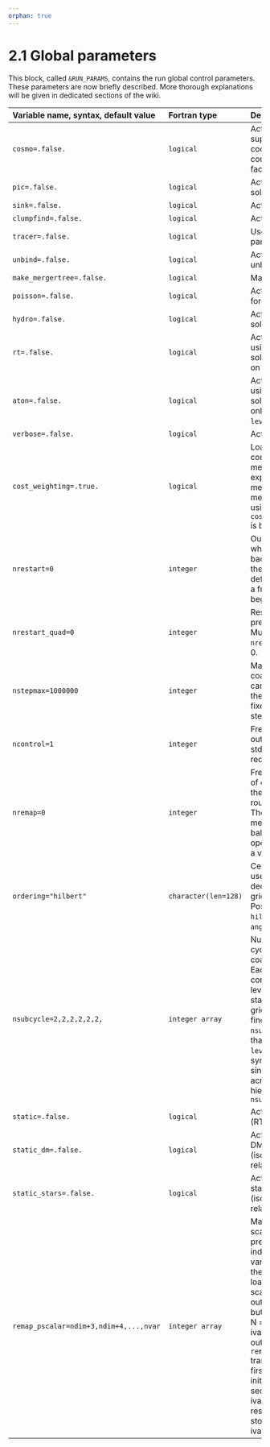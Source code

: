 ```yaml
---
orphan: true
---
```


# 2.1 Global parameters

This block, called `&RUN_PARAMS`, contains the run global control 
parameters. These parameters are now briefly described. 
More thorough explanations will be given in dedicated sections of the wiki.


| Variable name, syntax, default value | Fortran type  | Description               |
|:---------------------------- |:------------- |:------------------------- |
| `cosmo=.false.`              | `logical`     | Activate cosmological supercomoving cooordinates and computes the expansion factor |
| `pic=.false.`                |  `logical`    | Activate Particle-In-Cell solver |
| `sink=.false.`               |  `logical`    | Activate sink particles |
| `clumpfind=.false.`          |  `logical`    | Activate the clump finder |
| `tracer=.false.`             |  `logical`    | Use Monte Carlo tracer particles |
| `unbind=.false.`             |  `logical`    | Activate the particle unbinding for clumps |
| `make_mergertree=.false.`    |  `logical`    | Make merger trees |
| `poisson=.false.`            |  `logical`    | Activate Poisson solver for self-gravity |
| `hydro=.false.`              |  `logical`    | Activate hydro or MHD solver. |
| `rt=.false.`                 |  `logical`    | Activate radiative transfer using CPU-based M1 solver. This solver works on the AMR grid. |
| `aton=.false.`               |  `logical`    | Activate radiative transfer using GPU-based M1 solver. This solver works only on unigrid at `levelmin`. |
| `verbose=.false.`            |  `logical`    | Activate verbose mode. |
| `cost_weighting=.true.`      |  `logical`    | Load balancing based on computational cost, not memory. This is rather expensive in term of memory usage. For memory limited runs, using `cost_weighting=.false.` is better. |
| `nrestart=0`                 |  `integer`    | Output file number from which the code loads backup data and resumes the simulation, The default value, zero, is for a fresh start from the beginning (time=0).   |
| `nrestart_quad=0`                 |  `integer`    | Restart with double precision Hilbert keys. Must be equal to `nrestart`. Default value is 0.|
| `nstepmax=1000000`                 |  `integer`    | Maximum number of coarse time step. This can be used to terminate the simulation after a fixed amount of main steps. | 
| `ncontrol=1`                 |  `integer`    | Frequency of screen output for control lines (to stdout), usually redirected into a log file. | 
| `nremap=0`                   |  `integer`    | Frequency of call, in units of coarse time steps, for the load balancing routine, for MPI runs only. The default value, zero, means never. Load balancing is a slow operation, so use as high a value as possible. | 
| `ordering="hilbert"`         |  `character(len=128)`    | Cell ordering method used in the domain decomposition of the grid, for MPI runs only. Possible values are `hilbert`, `planar` and `angular`. |
| `nsubcycle=2,2,2,2,2,2,`     |  `integer array`    | Number of fine level sub-cycling steps within one coarser level time step. Each value in the array corresponds to a given level of refinement, starting from the coarse grid at `levelmin` up to the finest level at `levelmax`. `nsubcycle(1)=1` means that `levelmin` and `levelmin+1` are synchronized. To enforce single time stepping across the whole AMR hierarchy, you need to set `nsubcycle=1,1,1,1,1,1,1,`|
| `static=.false.`            |  `logical`    | Activate full static mode (RT post processing) |
| `static_dm=.false.`            |  `logical`    | Activate static mode for DM particles only (isolated initial conditions relaxation) |
| `static_stars=.false.`            |  `logical`    | Activate static mode for star particles only (isolated initial conditions relaxation) |
| `remap_pscalar=ndim+3,ndim+4,...,nvar`            |  `integer array`    | Mapping for the passive scalars and non-thermal pressures. Value indicates in which variable the scalar from the restart should be loaded. [0 = ignore this scalar in the restart output, -N = do not read but initialise ivar=N to 0, N = read and initialise ivar=N from the restart output]. For example `remap_pscalar=-6,0,7,8,9` translates to: do not read first restart var but initialise ivar=6 to 0, skip second restart var, read ivar=[8,9,10] from the restart snapshot and store it in the current ivar=[7,8,9].|